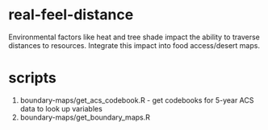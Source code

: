 # real-feel-distance
Environmental factors like heat and tree shade impact the ability to traverse distances to resources. Integrate this impact into food access/desert maps.

# scripts
1. boundary-maps/get_acs_codebook.R - get codebooks for 5-year ACS data to look up variables
2. boundary-maps/get_boundary_maps.R
